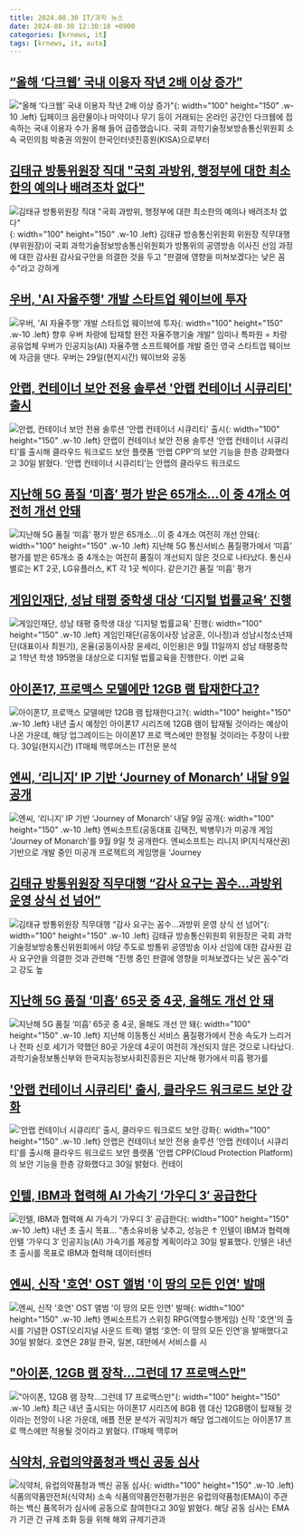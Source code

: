 ```yaml
---
title: 2024.08.30 IT/과학 뉴스
date: 2024-08-30 12:30:18 +0900
categories: [krnews, it]
tags: [krnews, it, auto]
---
```

## [“올해 ‘다크웹’ 국내 이용자 작년 2배 이상 증가”](https://n.news.naver.com/mnews/article/056/0011791160)

![“올해 ‘다크웹’ 국내 이용자 작년 2배 이상 증가”](https://mimgnews.pstatic.net/image/origin/056/2024/08/30/11791160.jpg?type=nf220_150){: width="100" height="150" .w-10 .left}
딥페이크 음란물이나 마약이나 무기 등이 거래되는 온라인 공간인 다크웹에 접속하는 국내 이용자 수가 올해 들어 급증했습니다. 국회 과학기술정보방송통신위원회 소속 국민의힘 박충권 의원이 한국인터넷진흥원(KISA)으로부터

## [김태규 방통위원장 직대 "국회 과방위, 행정부에 대한 최소한의 예의나 배려조차 없다"](https://n.news.naver.com/mnews/article/003/0012757657)

![김태규 방통위원장 직대 "국회 과방위, 행정부에 대한 최소한의 예의나 배려조차 없다"](https://mimgnews.pstatic.net/image/origin/003/2024/08/30/12757657.jpg?type=nf220_150){: width="100" height="150" .w-10 .left}
김태규 방송통신위원회 위원장 직무대행(부위원장)이 국회 과학기술정보방송통신위원회가 방통위의 공영방송 이사진 선임 과정에 대한 감사원 감사요구안을 의결한 것을 두고 "판결에 영향을 미쳐보겠다는 낮은 꼼수"라고 강하게

## [우버, 'AI 자율주행' 개발 스타트업 웨이브에 투자](https://n.news.naver.com/mnews/article/001/0014902129)

![우버, 'AI 자율주행' 개발 스타트업 웨이브에 투자](https://mimgnews.pstatic.net/image/origin/001/2024/08/30/14902129.jpg?type=nf220_150){: width="100" height="150" .w-10 .left}
향후 우버 차량에 탑재할 완전 자율주행기술 개발" 임미나 특파원 = 차량 공유업체 우버가 인공지능(AI) 자율주행 소프트웨어를 개발 중인 영국 스타트업 웨이브에 자금을 댄다. 우버는 29일(현지시간) 웨이브와 공동

## [안랩, 컨테이너 보안 전용 솔루션 '안랩 컨테이너 시큐리티' 출시](https://n.news.naver.com/mnews/article/014/0005234792)

![안랩, 컨테이너 보안 전용 솔루션 '안랩 컨테이너 시큐리티' 출시](https://mimgnews.pstatic.net/image/origin/014/2024/08/30/5234792.jpg?type=nf220_150){: width="100" height="150" .w-10 .left}
안랩이 컨테이너 보안 전용 솔루션 ‘안랩 컨테이너 시큐리티’를 출시해 클라우드 워크로드 보안 플랫폼 ‘안랩 CPP'의 보안 기능을 한층 강화했다고 30일 밝혔다. ‘안랩 컨테이너 시큐리티’는 안랩의 클라우드 워크로드

## [지난해 5G 품질 ‘미흡’ 평가 받은 65개소…이 중 4개소 여전히 개선 안돼](https://n.news.naver.com/mnews/article/016/0002356191)

![지난해 5G 품질 ‘미흡’ 평가 받은 65개소…이 중 4개소 여전히 개선 안돼](https://mimgnews.pstatic.net/image/origin/016/2024/08/30/2356191.jpg?type=nf220_150){: width="100" height="150" .w-10 .left}
지난해 5G 통신서비스 품질평가에서 ‘미흡’ 평가를 받은 65개소 중 4개소는 여전히 품질이 개선되지 않은 것으로 나타났다. 통신사별로는 KT 2곳, LG유플러스, KT 각 1곳 씩이다. 같은기간 품질 ‘미흡’ 평가

## [게임인재단, 성남 태평 중학생 대상 ‘디지털 법률교육’ 진행](https://n.news.naver.com/mnews/article/009/0005358079)

![게임인재단, 성남 태평 중학생 대상 ‘디지털 법률교육’ 진행](https://mimgnews.pstatic.net/image/origin/009/2024/08/30/5358079.jpg?type=nf220_150){: width="100" height="150" .w-10 .left}
게임인재단(공동이사장 남궁훈, 이나정)과 성남시청소년재단(대표이사 최원기), 온율(공동이사장 윤세리, 이인용)은 9월 11일까지 성남 태평중학교 1학년 학생 195명을 대상으로 디지털 법률교육을 진행한다. 이번 교육

## [아이폰17, 프로맥스 모델에만 12GB 램 탑재한다고?](https://n.news.naver.com/mnews/article/030/0003235822)

![아이폰17, 프로맥스 모델에만 12GB 램 탑재한다고?](https://mimgnews.pstatic.net/image/origin/030/2024/08/30/3235822.jpg?type=nf220_150){: width="100" height="150" .w-10 .left}
내년 출시 예정인 아이폰17 시리즈에 12GB 램이 탑재될 것이라는 예상이 나온 가운데, 해당 업그레이드는 아이폰17 프로 맥스에만 한정될 것이라는 주장이 나왔다. 30일(현지시간) IT매체 맥루머스는 IT전문 분석

## [엔씨, ‘리니지’ IP 기반 ‘Journey of Monarch’ 내달 9일 공개](https://n.news.naver.com/mnews/article/009/0005357982)

![엔씨, ‘리니지’ IP 기반 ‘Journey of Monarch’ 내달 9일 공개](https://mimgnews.pstatic.net/image/origin/009/2024/08/30/5357982.jpg?type=nf220_150){: width="100" height="150" .w-10 .left}
엔씨소프트(공동대표 김택진, 박병무)가 미공개 게임 ‘Journey of Monarch’를 9월 9일 첫 공개한다. 엔씨소프트는 리니지 IP(지식재산권) 기반으로 개발 중인 미공개 프로젝트의 게임명을 ‘Journey

## [김태규 방통위원장 직무대행 “감사 요구는 꼼수…과방위 운영 상식 선 넘어”](https://n.news.naver.com/mnews/article/056/0011791250)

![김태규 방통위원장 직무대행 “감사 요구는 꼼수…과방위 운영 상식 선 넘어”](https://mimgnews.pstatic.net/image/origin/056/2024/08/30/11791250.jpg?type=nf220_150){: width="100" height="150" .w-10 .left}
김태규 방송통신위원회 위원장은 국회 과학기술정보방송통신위원회에서 야당 주도로 방통위 공영방송 이사 선임에 대한 감사원 감사 요구안을 의결한 것과 관련해 “진행 중인 판결에 영향을 미쳐보겠다는 낮은 꼼수”라고 강도 높

## [지난해 5G 품질 ‘미흡’ 65곳 중 4곳, 올해도 개선 안 돼](https://n.news.naver.com/mnews/article/032/0003318023)

![지난해 5G 품질 ‘미흡’ 65곳 중 4곳, 올해도 개선 안 돼](https://mimgnews.pstatic.net/image/origin/032/2024/08/30/3318023.jpg?type=nf220_150){: width="100" height="150" .w-10 .left}
지난해 이동통신 서비스 품질평가에서 전송 속도가 느리거나 전파 신호 세기가 약했던 80곳 가운데 4곳이 여전히 개선되지 않은 것으로 나타났다. 과학기술정보통신부와 한국지능정보사회진흥원은 지난해 평가에서 미흡 평가를

## ['안랩 컨테이너 시큐리티' 출시, 클라우드 워크로드 보안 강화](https://n.news.naver.com/mnews/article/008/0005083587)

!['안랩 컨테이너 시큐리티' 출시, 클라우드 워크로드 보안 강화](https://mimgnews.pstatic.net/image/origin/008/2024/08/30/5083587.jpg?type=nf220_150){: width="100" height="150" .w-10 .left}
안랩은 컨테이너 보안 전용 솔루션 '안랩 컨테이너 시큐리티'를 출시해 클라우드 워크로드 보안 플랫폼 '안랩 CPP(Cloud Protection Platform)의 보안 기능을 한층 강화했다고 30일 밝혔다. 컨테이

## [인텔, IBM과 협력해 AI 가속기 ‘가우디 3′ 공급한다](https://n.news.naver.com/mnews/article/366/0001014817)

![인텔, IBM과 협력해 AI 가속기 ‘가우디 3′ 공급한다](https://mimgnews.pstatic.net/image/origin/366/2024/08/30/1014817.jpg?type=nf220_150){: width="100" height="150" .w-10 .left}
내년 초 출시 목표… “총소유비용 낮추고, 성능은 ↑ 인텔이 IBM과 협력해 인텔 ‘가우디 3′ 인공지능(AI) 가속기를 제공할 계획이라고 30일 발표했다. 인텔은 내년 초 출시를 목표로 IBM과 협력해 데이터센터

## [엔씨, 신작 '호연' OST 앨범 '이 땅의 모든 인연' 발매](https://n.news.naver.com/mnews/article/003/0012757762)

![엔씨, 신작 '호연' OST 앨범 '이 땅의 모든 인연' 발매](https://mimgnews.pstatic.net/image/origin/003/2024/08/30/12757762.jpg?type=nf220_150){: width="100" height="150" .w-10 .left}
엔씨소프트가 스위칭 RPG(역할수행게임) 신작 ’호연’의 출시를 기념한 OST(오리지널 사운드 트랙) 앨범 ‘호연: 이 땅의 모든 인연’을 발매했다고 30일 밝혔다. 호연은 28일 한국, 일본, 대만에서 서비스를 시

## ["아이폰, 12GB 램 장착…그런데 17 프로맥스만"](https://n.news.naver.com/mnews/article/092/0002343847)

!["아이폰, 12GB 램 장착…그런데 17 프로맥스만"](https://mimgnews.pstatic.net/image/origin/092/2024/08/30/2343847.jpg?type=nf220_150){: width="100" height="150" .w-10 .left}
최근 내년 출시되는 아이폰17 시리즈에 8GB 램 대신 12GB램이 탑재될 것이라는 전망이 나온 가운데, 애플 전문 분석가 궈밍치가 해당 업그레이드는 아이폰17 프로 맥스에만 적용될 것이라고 밝혔다. IT매체 맥루머

## [식약처, 유럽의약품청과 백신 공동 심사](https://n.news.naver.com/mnews/article/001/0014902897)

![식약처, 유럽의약품청과 백신 공동 심사](https://mimgnews.pstatic.net/image/origin/001/2024/08/30/14902897.jpg?type=nf220_150){: width="100" height="150" .w-10 .left}
식품의약품안전처(식약처) 소속 식품의약품안전평가원은 유럽의약품청(EMA)이 주관하는 백신 품목허가 심사에 공동으로 참여한다고 30일 밝혔다. 해당 공동 심사는 EMA가 기관 간 규제 조화 등을 위해 해외 규제기관과

